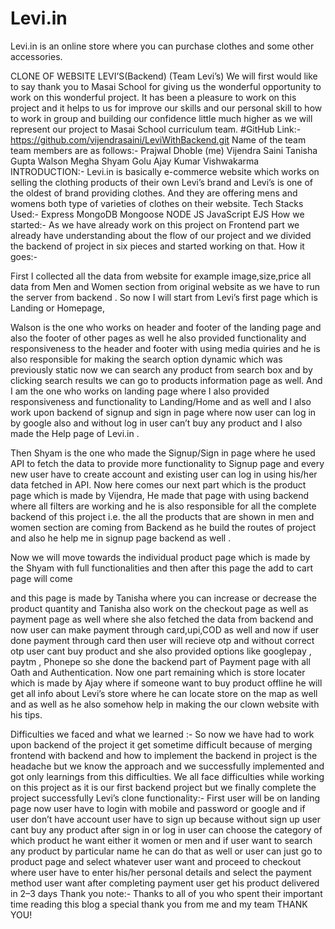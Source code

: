 # Levi.in
Levi.in is an online store where you can purchase clothes and some other accessories. 

CLONE OF WEBSITE LEVI’S(Backend)
(Team Levi’s)
We will first would like to say thank you to Masai School for giving us the wonderful opportunity to work on this wonderful project. It has been a pleasure to work on this project and it helps to us for improve our skills and our personal skill to how to work in group and building our confidence little much higher as we will represent our project to Masai School curriculum team.
#GitHub Link:- https://github.com/vijendrasaini/LeviWithBackend.git
Name of the team team members are as follows:-
Prajwal Dhoble (me)
Vijendra Saini
Tanisha Gupta
Walson
Megha Shyam Golu
Ajay Kumar Vishwakarma
INTRODUCTION:-
Levi.in is basically e-commerce website which works on selling the clothing products of their own Levi’s brand and Levi’s is one of the oldest of brand providing clothes. And they are offering mens and womens both type of varieties of clothes on their website.
Tech Stacks Used:-
Express
MongoDB
Mongoose
NODE JS
JavaScript
EJS
How we started:-
As we have already work on this project on Frontend part we already have understanding about the flow of our project and we divided the backend of project in six pieces and started working on that.
How it goes:-

First I collected all the data from website for example image,size,price all data from Men and Women section from original website as we have to run the server from backend . So now I will start from Levi’s first page which is Landing or Homepage,

Walson is the one who works on header and footer of the landing page and also the footer of other pages as well he also provided functionality and responsiveness to the header and footer with using media quiries and he is also responsible for making the search option dynamic which was previously static now we can search any product from search box and by clicking search results we can go to products information page as well. And I am the one who works on landing page where I also provided responsiveness and functionality to Landing/Home and as well and I also work upon backend of signup and sign in page where now user can log in by google also and without log in user can’t buy any product and I also made the Help page of Levi.in .

Then Shyam is the one who made the Signup/Sign in page where he used API to fetch the data to provide more functionality to Signup page and every new user have to create account and existing user can log in using his/her data fetched in API. Now here comes our next part which is the product page which is made by Vijendra, He made that page with using backend where all filters are working and he is also responsible for all the complete backend of this project i.e. the all the products that are shown in men and women section are coming from Backend as he build the routes of project and also he help me in signup page backend as well .

Now we will move towards the individual product page which is made by the Shyam with full functionalities and then after this page the add to cart page will come


and this page is made by Tanisha where you can increase or decrease the product quantity and Tanisha also work on the checkout page as well as payment page as well where she also fetched the data from backend and now user can make payment through card,upi,COD as well and now if user done payment through card then user will recieve otp and without correct otp user cant buy product and she also provided options like googlepay , paytm , Phonepe so she done the backend part of Payment page with all Oath and Authentication. Now one part remaining which is store locater which is made by Ajay where if someone want to buy product offline he will get all info about Levi’s store where he can locate store on the map as well and as well as he also somehow help in making the our clown website with his tips.

Difficulties we faced and what we learned :-
So now we have had to work upon backend of the project it get sometime difficult because of merging frontend with backend and how to implement the backend in project is the headache but we know the approach and we successfully implemented and got only learnings from this difficulties.
We all face difficulties while working on this project as it is our first backend project but we finally complete the project successfully
Levi’s clone functionality:-
First user will be on landing page now user have to login with mobile and password or google and if user don’t have account user have to sign up because without sign up user cant buy any product after sign in or log in user can choose the category of which product he want either it women or men and if user want to search any product by particular name he can do that as well or user can just go to product page and select whatever user want and proceed to checkout where user have to enter his/her personal details and select the payment method user want after completing payment user get his product delivered in 2–3 days
Thank you note:-
Thanks to all of you who spent their important time reading this blog a special thank you from me and my team
THANK YOU!
